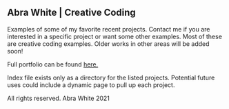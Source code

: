 ## Abra White | Creative Coding

Examples of some of my favorite recent projects. Contact me if you are interested in a specific project or want some other examples. Most of these are creative coding examples. Older works in other areas will be added soon!

Full portfolio can be found [here.](https://awhit19.wixsite.com/abra-white-portfolio/programming)

Index file exists only as a directory for the listed projects. Potential future uses could include a dynamic page to pull up each project. 

All rights reserved. Abra White 2021

